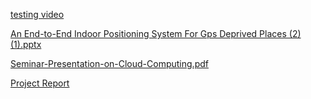 



[testing video](https://github.com/user-attachments/assets/0199d2ac-1bc6-45a5-aa21-f178204c57aa
)

[An End-to-End Indoor Positioning System For Gps Deprived Places (2) (1).pptx](https://github.com/user-attachments/files/20759201/An.End-to-End.Indoor.Positioning.System.For.Gps.Deprived.Places.2.1.pptx)

[Seminar-Presentation-on-Cloud-Computing.pdf](https://github.com/user-attachments/files/20759271/Seminar-Presentation-on-Cloud-Computing.pdf)

[Project Report](https://github.com/user-attachments/files/20759311/An.end.to.end.indoor.position.system.for.gps.deprived.places.1.pdf)

